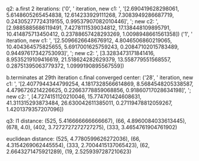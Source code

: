 q2:
a.first 2 iterations:
('0', ' iteration, new c1: ', '[2.690419628298061, 5.6148605265454838, 12.614233929111268, 7.3083949286687719, 0.24305277724319155, 0.99537907082010446]', '; new c2: ', [2.9885885686119491, 7.4278111539034812, 17.138448109895791, 10.414875713450412, 0.23788657428293269, 1.0098948661561358])
('1', ' iteration, new c1: ', '[2.5096626648676912, 4.8046506860219065, 10.404364575825655, 5.6917001625759243, 0.20847102015783489, 0.94497617342753093]', '; new c2: ', [3.3283473171841416, 8.9535219109416619, 21.518624282629379, 13.558779551568557, 0.28751395063779372, 1.0999190895567559])

b.terminates at 29th iteration
c.final converged center:
('28', ' iteration, new c1: ', '[2.4077944344799254, 4.1817328566614869, 8.5684548205338587, 4.4796726214226625, 0.22663778859068856, 0.91860717028634198]', '; new c2: ', [4.7274151120210046, 15.774701424608631, 41.311315293873484, 26.630042611385011, 0.27119478812059267, 1.4201379357207096])

q3:
l1 distance:
(525, 5.416666666666667), (66, 4.8960084033613445), (678, 4.0), (402, 3.7272727272727275), (333, 3.4654761904761902)

euclidean distance:
(525, 4.7780599626272036), (66, 4.3154269062445554), (333, 2.7004415137065423), (62, 2.6643271475921289), (19, 2.5259397287210623)